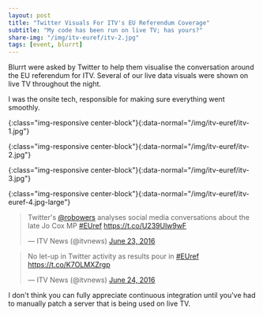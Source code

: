 ```yaml
---
layout: post
title: "Twitter Visuals For ITV's EU Referendum Coverage"
subtitle: "My code has been run on live TV; has yours?"
share-img: "/img/itv-euref/itv-2.jpg"
tags: [event, blurrt]
---
```


Blurrt were asked by Twitter to help them visualise the conversation around the EU referendum for ITV. Several of our live data visuals were shown on live TV throughout the night.

I was the onsite tech, responsible for making sure everything went smoothly.

![](){:class="img-responsive center-block"}{:data-normal="/img/itv-euref/itv-1.jpg"}

![](){:class="img-responsive center-block"}{:data-normal="/img/itv-euref/itv-2.jpg"}

![](){:class="img-responsive center-block"}{:data-normal="/img/itv-euref/itv-3.jpg"}

![](){:class="img-responsive center-block"}{:data-normal="/img/itv-euref/itv-euref-4.jpg-large"}

<blockquote class="twitter-tweet tw-align-center" data-lang="en"><p lang="en" dir="ltr">Twitter&#39;s <a href="https://twitter.com/robowers">@robowers</a> analyses social media conversations about the late Jo Cox MP <a href="https://twitter.com/hashtag/EUref?src=hash">#EUref</a> <a href="https://t.co/U239Ulw9wF">https://t.co/U239Ulw9wF</a></p>&mdash; ITV News (@itvnews) <a href="https://twitter.com/itvnews/status/746110862587400192">June 23, 2016</a></blockquote>
<script async src="//platform.twitter.com/widgets.js" charset="utf-8"></script>

<blockquote class="twitter-tweet tw-align-center" data-lang="en"><p lang="en" dir="ltr">No let-up in Twitter activity as results pour in <a href="https://twitter.com/hashtag/EUref?src=hash">#EUref</a> <a href="https://t.co/K7OLMXZrgp">https://t.co/K7OLMXZrgp</a></p>&mdash; ITV News (@itvnews) <a href="https://twitter.com/itvnews/status/746157596826996736">June 24, 2016</a></blockquote>
<script async src="//platform.twitter.com/widgets.js" charset="utf-8"></script>

I don't think you can fully appreciate continuous integration until you've had to manually patch a server that is being used on live TV.
